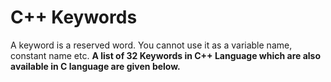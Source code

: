 # C++ Keywords

A keyword is a reserved word. You cannot use it as a variable name, constant name etc. **A list of 32 Keywords in C++ Language which are also available in C language are given below.**

